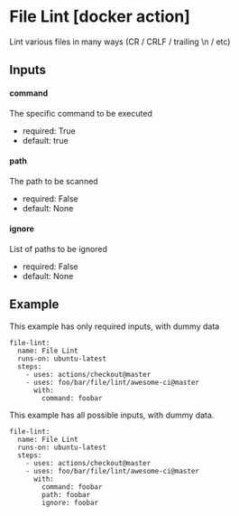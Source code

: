 # File Lint [docker action]

Lint various files in many ways (CR / CRLF / trailing \n / etc)

## Inputs

#### command

The specific command to be executed

- required: True
- default: true

#### path

The path to be scanned

- required: False
- default: None

#### ignore

List of paths to be ignored

- required: False
- default: None



## Example

This example has only required inputs, with dummy data

    file-lint:
      name: File Lint
      runs-on: ubuntu-latest
      steps:
        - uses: actions/checkout@master
        - uses: foo/bar/file/lint/awesome-ci@master
          with:
            command: foobar



This example has all possible inputs, with dummy data.

    file-lint:
      name: File Lint
      runs-on: ubuntu-latest
      steps:
        - uses: actions/checkout@master
        - uses: foo/bar/file/lint/awesome-ci@master
          with:
            command: foobar
            path: foobar
            ignore: foobar
